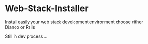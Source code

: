 Web-Stack-Installer
===================

Install easily your web stack development environment choose either Django or Rails

Still in dev process ...
